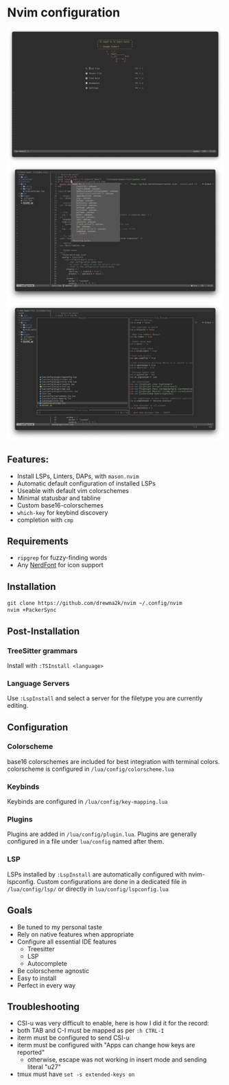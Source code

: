 # Nvim configuration
![dashboard](screenshots/dashboard.png)
![screenshot1](screenshots/screenshot1.png)
![screenshot2](screenshots/screenshot2.png)

## Features:
  - Install LSPs, Linters, DAPs, with `mason.nvim`
  - Automatic default configuration of installed LSPs
  - Useable with default vim colorschemes
  - Minimal statusbar and tabline
  - Custom base16-colorschemes 
  - `which-key` for keybind discovery
  - completion with `cmp`

## Requirements
- `ripgrep` for fuzzy-finding words
- Any [NerdFont](https://www.nerdfonts.com) for icon support

## Installation
```
git clone https://github.com/drewma2k/nvim ~/.config/nvim
nvim +PackerSync
```

## Post-Installation

### TreeSitter grammars
Install with `:TSInstall <language>`

### Language Servers
Use `:LspInstall` and select a server for the filetype you are currently editing.

## Configuration

### Colorscheme
base16 colorschemes are included for best integration with terminal colors.
colorscheme is configured in `/lua/config/colorscheme.lua`

### Keybinds
Keybinds are configured in `/lua/config/key-mapping.lua`

### Plugins
Plugins are added in `/lua/config/plugin.lua`.
Plugins are generally configured in a file under `lua/config` named after them.

### LSP
LSPs installed by `:LspInstall` are automatically configured with 
nvim-lspconfig.
Custom configurations are done in a dedicated file in `/lua/config/lsp/` or 
directly in `lua/config/lspconfig.lua`

## Goals
- Be tuned to my personal taste
- Rely on native features when appropriate
- Configure all essential IDE features
	- Treesitter
	- LSP
	- Autocomplete
- Be colorscheme agnostic
- Easy to install
- Perfect in every way

## Troubleshooting
- CSI-u was very difficult to enable, here is how I did it for the record:
- both TAB and C-I must be mapped as per `:h CTRL-I`
- iterm must be configured to send CSI-u
- iterm must be configured with "Apps can change how keys are reported"
  - otherwise, escape was not working in insert mode and sending literal "u27"
- tmux must have `set -s extended-keys on`
